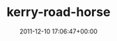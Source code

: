 ---
title:		"kerry-road-horse"
mediatype:		"upload"
description:		"TBC"
date:		"2011-12-10 17:06:47+00:00"
album:		"nature"
filename:		"kerry-road-horse.md"
series:		""
cl_public_id:		"nature/kerry-road-horse"
cl_version:		1497005046
format:		"tiff"
bytes:		2077744
width:		810
height:		1440
exposure_mode:		"Auto"
program:		"Aperture-priority AE"
aperture:		"1.8"
focal_length:		"35.0 mm"
iso:		"1000"
shutter_speed:		"1/125"
metering:		"Multi-segment"
flash:		"Off, Did not fire"
white_balance:		"Custom"
colour_temp:		"7200"
has_crop:		"false"
orientation:		"Horizontal (normal)"
camera_model:		"NIKON D7000"
lens_info:		"35mm f/1.8"
artist:		"Matt Finucane"
x_resolution:		"300"
y_resolution:		"300"
---